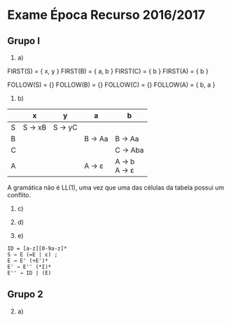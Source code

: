 # Exame Época Recurso 2016/2017

## Grupo I

1. a)

FIRST(S) = { x, y }
FIRST(B) = { a, b } 
FIRST(C) = { b }
FIRST(A) = { b }

FOLLOW(S) = {}
FOLLOW(B) = {}
FOLLOW(C) = {}
FOLLOW(A) = { b, a }

1. b)

|   | x      | y      | a      | b                 |
|---|--------|--------|--------|-------------------|
| S | S → xB | S → yC |        |                   |
| B |        |        | B → Aa | B → Aa            |
| C |        |        |        | C → Aba           |
| A |        |        | A → ɛ  | A → b  <br> A → ɛ |

A gramática não é LL(1), uma vez que uma das células da tabela possui um conflito.

1. c)

1. d)

1. e)

```
ID = [a-z][0-9a-z]*  
S → E (=E | ɛ) ;
E → E' (+E')*  
E' → E'' (*I)*  
E'' → ID | (E)  
```

## Grupo 2

2. a)

